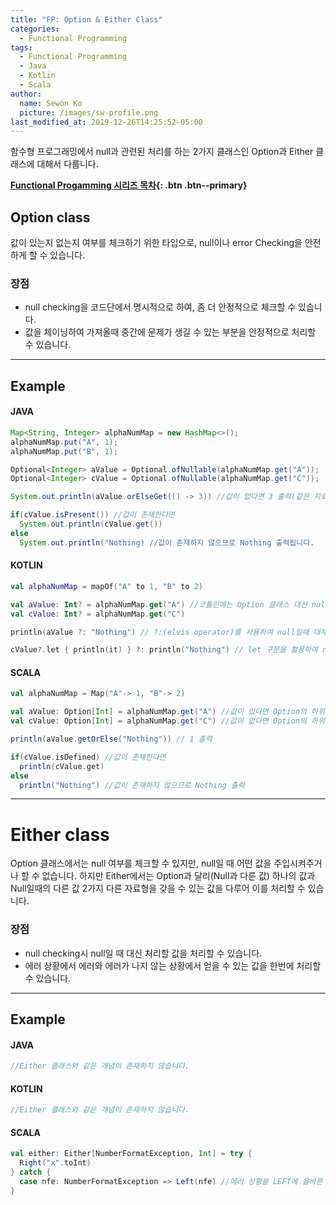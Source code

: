 ```yaml
---
title: "FP: Option & Either Class"
categories:
  - Functional Programming
tags:
  - Functional Programming
  - Java
  - Kotlin
  - Scala
author:
  name: Sewon Ko
  picture: /images/sw-profile.png
last_modified_at: 2019-12-26T14:25:52-05:00
---
```


함수형 프로그래밍에서 null과 관련된 처리를 하는 2가지 클래스인 Option과 Either 클래스에 대해서 다룹니다.    

**[Functional Progamming 시리즈 목차](https://dream365.github.io/functional%20programming/fp-content/){: .btn .btn--primary}**<br>    

## Option class
값이 있는지 없는지 여부를 체크하기 위한 타입으로, null이나 error Checking을 안전하게 할 수 있습니다.

### 장점
- null checking을 코드단에서 명시적으로 하여, 좀 더 안정적으로 체크할 수 있습니다.
- 값을 체이닝하여 가져올때 중간에 문제가 생길 수 있는 부분을 안정적으로 처리할 수 있습니다.

---
## Example
#### JAVA

```java
Map<String, Integer> alphaNumMap = new HashMap<>();
alphaNumMap.put("A", 1);
alphaNumMap.put("B", 1);

Optional<Integer> aValue = Optional.ofNullable(alphaNumMap.get("A"));
Optional<Integer> cValue = Optional.ofNullable(alphaNumMap.get("C"));

System.out.println(aValue.orElseGet(() -> 3)) //값이 없다면 3 출력(같은 자료형이여야 합니다.)

if(cValue.isPresent()) //값이 존재한다면
  System.out.println(cValue.get())
else
  System.out.println("Nothing) //값이 존재하지 않으므로 Nothing 출력됩니다.
```

#### KOTLIN

```kotlin
val alphaNumMap = mapOf("A" to 1, "B" to 2)

val aValue: Int? = alphaNumMap.get("A") //코틀린에는 Option 클래스 대신 null checking을 해주는 ? 문법이 있습니다.
val cValue: Int? = alphaNumMap.get("C")

println(aValue ?: "Nothing") // ?:(elvis operator)를 사용하여 null일때 대체될 값을 정할 수 있습니다.

cValue?.let { println(it) } ?: println("Nothing") // let 구문을 활용하여 null이 아닐때와 null일때의 처리를 명시적으로 할 수 있습니다.
```

#### SCALA

```scala
val alphaNumMap = Map("A"-> 1, "B"-> 2)

val aValue: Option[Int] = alphaNumMap.get("A") //값이 있다면 Option의 하위 함수인 Some[T]가 값을 받습니다.
val cValue: Option[Int] = alphaNumMap.get("C") //값이 없다면 Option의 하위 함수인 None이 생성됩니다.

println(aValue.getOrElse("Nothing")) // 1 출력

if(cValue.isDefined) //값이 존재한다면
  println(cValue.get)
else
  println("Nothing") //값이 존재하지 않으므로 Nothing 출력
```
---
# Either class
Option 클래스에서는 null 여부를 체크할 수 있지만, null일 때 어떤 값을 주입시켜주거나 할 수 없습니다. 하지만 Either에서는 Option과 달리(Null과 다른 값) 하나의 값과 Null일때의 다른 값 2가지 다른 자료형을 갖을 수 있는 값을 다루어 이를 처리할 수 있습니다.

### 장점
- null checking시 null일 때 대신 처리할 값을 처리할 수 있습니다.
- 에러 상황에서 에러와 에러가 나지 않는 상황에서 얻을 수 있는 값을 한번에 처리할 수 있습니다.

---
## Example
#### JAVA

```java
//Either 클래스와 같은 개념이 존재하지 않습니다.
```

#### KOTLIN

```kotlin
//Either 클래스와 같은 개념이 존재하지 않습니다.
```

#### SCALA

```scala
val either: Either[NumberFormatException, Int] = try {
  Right("x".toInt)
} catch {
  case nfe: NumberFormatException => Left(nfe) //에러 상황을 LEFT에 올바른 값을 RIGHT에 담아서 한번에 처리할 수 있습니다.
}
```
